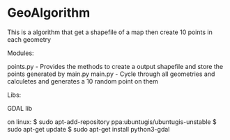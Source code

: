 # GeoAlgorithm
This is a algorithm that get a shapefile of a map then create 10 points in each geometry

Modules:

points.py - Provides the methods to create a output shapefile and store the points generated by main.py
main.py - Cycle through all geometries and calculetes and generates a 10 random point on them

Libs:

GDAL lib

on linux:
$ sudo apt-add-repository ppa:ubuntugis/ubuntugis-unstable
$ sudo apt-get update
$ sudo apt-get install python3-gdal
